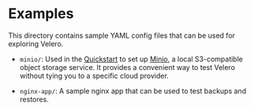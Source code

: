 # Examples

This directory contains sample YAML config files that can be used for exploring Velero.

* `minio/`: Used in the [Quickstart][0] to set up [Minio][1], a local S3-compatible object storage service. It provides a convenient way to test Velero without tying you to a specific cloud provider.

* `nginx-app/`: A sample nginx app that can be used to test backups and restores.


[0]: /docs/contributions/minio.md
[1]: https://github.com/minio/minio
